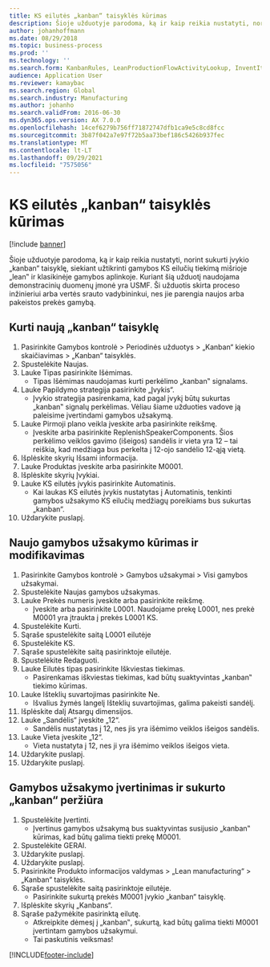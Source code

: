 ```yaml
---
title: KS eilutės „kanban“ taisyklės kūrimas
description: Šioje užduotyje parodoma, ką ir kaip reikia nustatyti, norint sukurti įvykio „kanban“ taisyklę, siekiant užtikrinti gamybos KS eilučių tiekimą mišrioje „lean‟ ir klasikinėje gamybos aplinkoje.
author: johanhoffmann
ms.date: 08/29/2018
ms.topic: business-process
ms.prod: ''
ms.technology: ''
ms.search.form: KanbanRules, LeanProductionFlowActivityLookup, InventItemIdLookupSimple, ProdTableListPage, ProdTableCreate, InventItemIdLookupPurchase, ProdTable, ProdBOM, ProdParmCostEstimation
audience: Application User
ms.reviewer: kamaybac
ms.search.region: Global
ms.search.industry: Manufacturing
ms.author: johanho
ms.search.validFrom: 2016-06-30
ms.dyn365.ops.version: AX 7.0.0
ms.openlocfilehash: 14cef6279b756ff71872747dfb1ca9e5c8cd8fcc
ms.sourcegitcommit: 3b87f042a7e97f72b5aa73bef186c5426b937fec
ms.translationtype: MT
ms.contentlocale: lt-LT
ms.lasthandoff: 09/29/2021
ms.locfileid: "7575056"
---
```

# <a name="create-a-bom-line-event-kanban-rule"></a>KS eilutės „kanban“ taisyklės kūrimas

[!include [banner](../../includes/banner.md)]

Šioje užduotyje parodoma, ką ir kaip reikia nustatyti, norint sukurti įvykio „kanban“ taisyklę, siekiant užtikrinti gamybos KS eilučių tiekimą mišrioje „lean‟ ir klasikinėje gamybos aplinkoje. Kuriant šią užduotį naudojama demonstracinių duomenų įmonė yra USMF. Ši užduotis skirta proceso inžinieriui arba vertės srauto vadybininkui, nes jie parengia naujos arba pakeistos prekės gamybą.


## <a name="create-a-new-kanban-rule"></a>Kurti naują „kanban“ taisyklę
1. Pasirinkite Gamybos kontrolė > Periodinės užduotys > „Kanban“ kiekio skaičiavimas > „Kanban“ taisyklės.
2. Spustelėkite Naujas.
3. Lauke Tipas pasirinkite Išėmimas.
    * Tipas Išėmimas naudojamas kurti perkėlimo „kanban‟ signalams.  
4. Lauke Papildymo strategija pasirinkite „Įvykis“.
    * Įvykio strategija pasirenkama, kad pagal įvykį būtų sukurtas „kanban‟ signalų perkėlimas. Vėliau šiame užduoties vadove ją paleisime įvertindami gamybos užsakymą.  
5. Lauke Pirmoji plano veikla įveskite arba pasirinkite reikšmę.
    * Įveskite arba pasirinkite ReplenishSpeakerComponents. Šios perkėlimo veiklos gavimo (išeigos) sandėlis ir vieta yra 12 – tai reiškia, kad medžiaga bus perkelta į 12-ojo sandėlio 12-ąją vietą.  
6. Išplėskite skyrių Išsami informacija.
7. Lauke Produktas įveskite arba pasirinkite M0001.
8. Išplėskite skyrių Įvykiai.
9. Lauke KS eilutės įvykis pasirinkite Automatinis.
    * Kai laukas KS eilutės įvykis nustatytas į Automatinis, tenkinti gamybos užsakymo KS eilučių medžiagų poreikiams bus sukurtas „kanban“.  
10. Uždarykite puslapį.

## <a name="create-and-modify-a-new-production-order"></a>Naujo gamybos užsakymo kūrimas ir modifikavimas
1. Pasirinkite Gamybos kontrolė > Gamybos užsakymai > Visi gamybos užsakymai.
2. Spustelėkite Naujas gamybos užsakymas.
3. Lauke Prekės numeris įveskite arba pasirinkite reikšmę.
    * Įveskite arba pasirinkite L0001. Naudojame prekę L0001, nes prekė M0001 yra įtraukta į prekės L0001 KS.  
4. Spustelėkite Kurti.
5. Sąraše spustelėkite saitą L0001 eilutėje
6. Spustelėkite KS.
7. Sąraše spustelėkite saitą pasirinktoje eilutėje.
8. Spustelėkite Redaguoti.
9. Lauke Eilutės tipas pasirinkite Iškviestas tiekimas.
    * Pasirenkamas iškviestas tiekimas, kad būtų suaktyvintas „kanban‟ tiekimo kūrimas.  
10. Lauke Išteklių suvartojimas pasirinkite Ne.
    * Išvalius žymės langelį Išteklių suvartojimas, galima pakeisti sandėlį.  
11. Išplėskite dalį Atsargų dimensijos.
12. Lauke „Sandėlis“ įveskite „12“.
    * Sandėlis nustatytas į 12, nes jis yra išėmimo veiklos išeigos sandėlis.  
13. Lauke Vieta įveskite „12“.
    * Vieta nustatyta į 12, nes ji yra išėmimo veiklos išeigos vieta.  
14. Uždarykite puslapį.
15. Uždarykite puslapį.

## <a name="estimate-the-production-order-and-view-the-kanban-created"></a>Gamybos užsakymo įvertinimas ir sukurto „kanban“ peržiūra
1. Spustelėkite Įvertinti.
    * Įvertinus gamybos užsakymą bus suaktyvintas susijusio „kanban‟ kūrimas, kad būtų galima tiekti prekę M0001.  
2. Spustelėkite GERAI.
3. Uždarykite puslapį.
4. Uždarykite puslapį.
5. Pasirinkite Produkto informacijos valdymas > „Lean manufacturing“ > „Kanban“ taisyklės.
6. Sąraše spustelėkite saitą pasirinktoje eilutėje.
    * Pasirinkite sukurtą prekės M0001 įvykio „kanban“ taisyklę.  
7. Išplėskite skyrių „Kanbans“.
8. Sąraše pažymėkite pasirinktą eilutę.
    * Atkreipkite dėmesį į „kanban‟, sukurtą, kad būtų galima tiekti M0001 įvertintam gamybos užsakymui.  
    * Tai paskutinis veiksmas!  



[!INCLUDE[footer-include](../../../includes/footer-banner.md)]